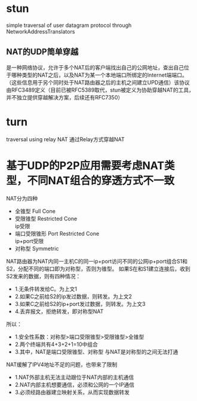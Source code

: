 # stun
simple traversal of user datagram protocol through NetworkAddressTranslators 
## NAT的UDP简单穿越
是一种网络协议，允许于多个NAT后的客户端找出自己的公网地址，查出自己位于哪种类型的NAT之后，以及NAT为某一个本地端口所绑定的Internet端端口。（这些信息用于另个同时处于NAT路由器之后的主机之间建立UPD通信）该协议由RFC3489定义（目前已被RFC5389取代，stun被定义为协助穿越NAT的工具，并不独立提供穿越解决方案，后续还有RFC7350）

# turn
traversal using relay NAT 
通过Relay方式穿越NAT


# 基于UDP的P2P应用需要考虑NAT类型，不同NAT组合的穿透方式不一致
NAT分为四种
+ 全锥型 Full Cone
+ 受限锥型 Restricted Cone  
ip受限
+ 端口受限锥形 Port Restricted Cone  
ip+port受限
+ 对称型 Symmetric

NAT路由器为NAT内同一主机C的同一ip+port访问不同的公网ip+port组合S1和S2，分配不同的端口即为对称型，否则为锥型。
如果S在和S1建立连接后，收到S2发来的数据，则有四种情况：
+ 1.无条件转发给C。为上文1
+ 2.如果C之前给S2的ip发过数据，则转发。为上文2
+ 3.如果C之前给S2的ip+port发过数据，则转发。为上文3
+ 4.丢弃报文，拒绝转发，即对称型NAT

所以：
+ 1.安全性系数：对称型>端口受限锥型>受限锥型>全锥型
+ 2.两个终端共有4+3+2+1=10中组合
+ 3.其中，NAT是端口受限锥型、对称型 与NAT是对称型的之间无法打通

NAT缓解了IPV4地址不足的问题，也带来了限制
+ 1.NAT外部主机无法主动跟位于NAT内部的主机通信
+ 2.NAT内部主机想要通信，必须和公网的一个IP通信
+ 3.必须经路由器建立映射关系，从而实现数据转发

